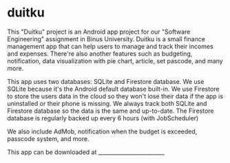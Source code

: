 # duitku
This "Duitku" project is an Android app project for our "Software Engineering" assignment in Binus University. Duitku is a small finance management app that can help users to manage and track their incomes and expenses. There're also another features such as budgeting, notification, data visualization with pie chart, article, set pascode, and many more.

This app uses two databases: SQLite and Firestore database. We use SQLite because it's the Android default database built-in. We use Firestore to store the users data in the cloud so they won't lose their data if the app is uninstalled or their phone is missing. We always track both SQLite and Firestore database so the data is the same and up-to-date. The Firestore database is regularly backed up every 6 hours (with JobScheduler)

We also include AdMob, notification when the budget is exceeded, passcode system, and more.

This app can be downloaded at ________________________
